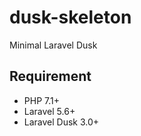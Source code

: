 # dusk-skeleton

Minimal Laravel Dusk

## Requirement

* PHP 7.1+
* Laravel 5.6+
* Laravel Dusk 3.0+
